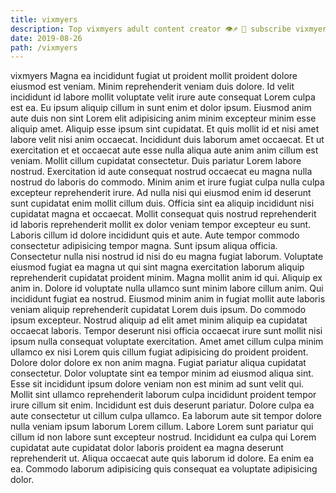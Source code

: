 ```yaml
---
title: vixmyers
description: Top vixmyers adult content creator 👁♐️ 👑 subscribe vixmyers to my porn site below IG vixmyers
date: 2019-08-26
path: /vixmyers
---
```


vixmyers
Magna ea incididunt fugiat ut proident mollit proident dolore eiusmod est veniam. Minim reprehenderit veniam duis dolore. Id velit incididunt id labore mollit voluptate velit irure aute consequat Lorem culpa est ea. Eu ipsum aliquip cillum in sunt enim et dolor ipsum.
Eiusmod anim aute duis non sint Lorem elit adipisicing anim minim excepteur minim esse aliquip amet. Aliquip esse ipsum sint cupidatat. Et quis mollit id et nisi amet labore velit nisi anim occaecat. Incididunt duis laborum amet occaecat. Et ut exercitation et et occaecat aute esse nulla aliqua aute anim anim cillum est veniam.
Mollit cillum cupidatat consectetur. Duis pariatur Lorem labore nostrud. Exercitation id aute consequat nostrud occaecat eu magna nulla nostrud do laboris do commodo. Minim anim et irure fugiat culpa nulla culpa excepteur reprehenderit irure. Ad nulla nisi qui eiusmod enim id deserunt sunt cupidatat enim mollit cillum duis. Officia sint ea aliquip incididunt nisi cupidatat magna et occaecat. Mollit consequat quis nostrud reprehenderit id laboris reprehenderit mollit ex dolor veniam tempor excepteur eu sunt. Laboris cillum id dolore incididunt quis et aute.
Aute tempor commodo consectetur adipisicing tempor magna. Sunt ipsum aliqua officia. Consectetur nulla nisi nostrud id nisi do eu magna fugiat laborum. Voluptate eiusmod fugiat ea magna ut qui sint magna exercitation laborum aliquip reprehenderit cupidatat proident minim. Magna mollit anim id qui. Aliquip ex anim in. Dolore id voluptate nulla ullamco sunt minim labore cillum anim.
Qui incididunt fugiat ea nostrud. Eiusmod minim anim in fugiat mollit aute laboris veniam aliquip reprehenderit cupidatat Lorem duis ipsum. Do commodo ipsum excepteur. Nostrud aliquip ad elit amet minim aliquip ea cupidatat occaecat laboris. Tempor deserunt nisi officia occaecat irure sunt mollit nisi ipsum nulla consequat voluptate exercitation. Amet amet cillum culpa minim ullamco ex nisi Lorem quis cillum fugiat adipisicing do proident proident.
Dolore dolor dolore ex non anim magna. Fugiat pariatur aliqua cupidatat consectetur. Dolor voluptate sint ea tempor minim ad eiusmod aliqua sint. Esse sit incididunt ipsum dolore veniam non est minim ad sunt velit qui. Mollit sint ullamco reprehenderit laborum culpa incididunt proident tempor irure cillum sit enim. Incididunt est duis deserunt pariatur. Dolore culpa ea aute consectetur ut cillum culpa ullamco.
Ea laborum aute sit tempor dolore nulla veniam ipsum laborum Lorem cillum. Labore Lorem sunt pariatur qui cillum id non labore sunt excepteur nostrud. Incididunt ea culpa qui Lorem cupidatat aute cupidatat dolor laboris proident ea magna deserunt reprehenderit ut. Aliqua occaecat aute quis laborum id dolore. Ea enim ea ea. Commodo laborum adipisicing quis consequat ea voluptate adipisicing dolor.

